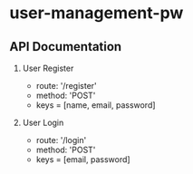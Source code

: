# user-management-pw

## API Documentation
1) User Register
   - route: '/register'
   - method: 'POST'
   - keys = [name, email, password]

2) User Login
   - route: '/login'
   - method: 'POST'
   - keys = [email, password]
